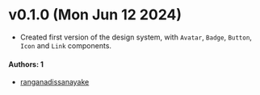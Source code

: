 
# v0.1.0 (Mon Jun 12 2024)

- Created first version of the design system, with `Avatar`, `Badge`, `Button`, `Icon` and `Link` components.

#### Authors: 1

- [ranganadissanayake](https://github.com/ranganadissanayake)
